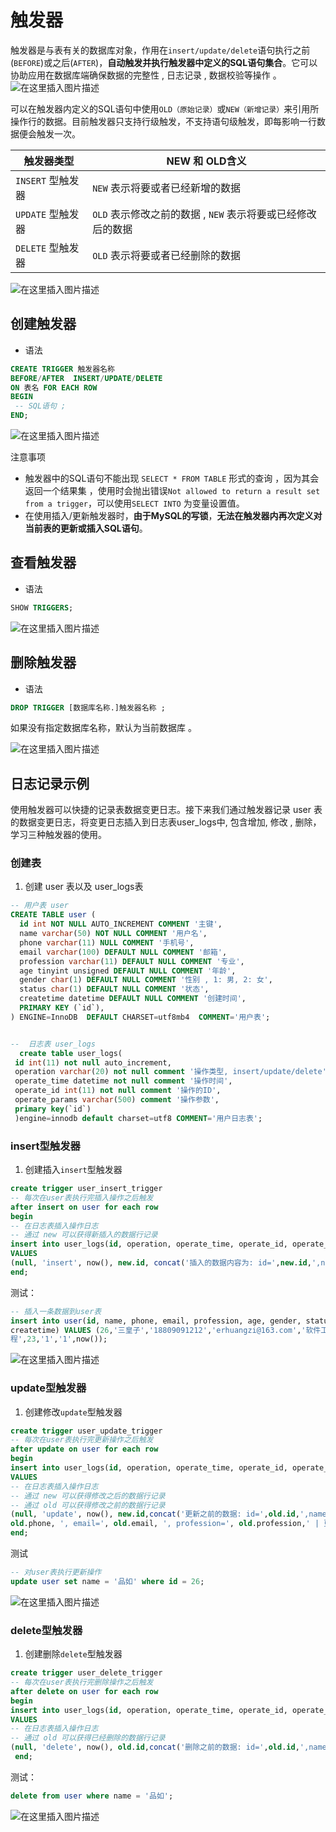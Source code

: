 # 触发器

触发器是与表有关的数据库对象，作用在`insert/update/delete`语句执行之前(`BEFORE`)或之后(`AFTER`)，**自动触发并执行触发器中定义的SQL语句集合**。它可以协助应用在数据库端确保数据的完整性 , 日志记录 , 数据校验等操作 。
![在这里插入图片描述](https://img-blog.csdnimg.cn/1a7cff265b5540bfa650e98f77239590.png)

可以在触发器内定义的SQL语句中使用`OLD（原始记录）`或`NEW（新增记录）`来引用所操作行的数据。目前触发器只支持行级触发，不支持语句级触发，即每影响一行数据便会触发一次。

| 触发器类型        | NEW 和 OLD含义                                              |
| ----------------- | ----------------------------------------------------------- |
| `INSERT` 型触发器 | `NEW` 表示将要或者已经新增的数据                            |
| `UPDATE` 型触发器 | `OLD` 表示修改之前的数据 , `NEW` 表示将要或已经修改后的数据 |
| `DELETE` 型触发器 | `OLD` 表示将要或者已经删除的数据                            |

![在这里插入图片描述](https://img-blog.csdnimg.cn/bddafdb52a144a17a7ee53380dffaea3.png)

## 创建触发器

- 语法

```sql
CREATE TRIGGER 触发器名称 
BEFORE/AFTER  INSERT/UPDATE/DELETE
ON 表名 FOR EACH ROW  
BEGIN
 -- SQL语句 ;
END;
```

![在这里插入图片描述](https://img-blog.csdnimg.cn/fd3b623112aa43e5ad32fb2ebb9799d4.png)

注意事项

- 触发器中的SQL语句不能出现 `SELECT * FROM TABLE` 形式的查询 ，因为其会返回一个结果集 ，使用时会抛出错误`Not allowed to return a result set from a trigger`，可以使用`SELECT INTO` 为变量设置值。
- 在使用插入/更新触发器时，**由于MySQL的写锁**，**无法在触发器内再次定义对当前表的更新或插入SQL语句**。

## 查看触发器

- 语法

```sql
SHOW TRIGGERS;
```

![在这里插入图片描述](https://img-blog.csdnimg.cn/4d1b352ecf1a41a6925bdd67596ebf4a.png)

## 删除触发器

- 语法

```sql
DROP TRIGGER [数据库名称.]触发器名称 ;  
```

如果没有指定数据库名称，默认为当前数据库 。

![在这里插入图片描述](https://img-blog.csdnimg.cn/47de57187fe640d48b8951e26b7e6a9a.png)

## 日志记录示例

使用触发器可以快捷的记录表数据变更日志。接下来我们通过触发器记录 user 表的数据变更日志，将变更日志插入到日志表user_logs中, 包含增加, 修改 , 删除，学习三种触发器的使用。

### 创建表

1. 创建 user 表以及 user_logs表

```sql
-- 用户表 user
CREATE TABLE user (
  id int NOT NULL AUTO_INCREMENT COMMENT '主键',
  name varchar(50) NOT NULL COMMENT '用户名',
  phone varchar(11) NULL COMMENT '手机号',
  email varchar(100) DEFAULT NULL COMMENT '邮箱',
  profession varchar(11) DEFAULT NULL COMMENT '专业',
  age tinyint unsigned DEFAULT NULL COMMENT '年龄',
  gender char(1) DEFAULT NULL COMMENT '性别 , 1: 男, 2: 女',
  status char(1) DEFAULT NULL COMMENT '状态',
  createtime datetime DEFAULT NULL COMMENT '创建时间',
  PRIMARY KEY (`id`),
) ENGINE=InnoDB  DEFAULT CHARSET=utf8mb4  COMMENT='用户表';


--  日志表 user_logs
  create table user_logs(
 id int(11) not null auto_increment,
 operation varchar(20) not null comment '操作类型, insert/update/delete',
 operate_time datetime not null comment '操作时间',
 operate_id int(11) not null comment '操作的ID',
 operate_params varchar(500) comment '操作参数',
 primary key(`id`)
 )engine=innodb default charset=utf8 COMMENT='用户日志表';
```

### insert型触发器

1. 创建插入`insert`型触发器

```sql
create trigger user_insert_trigger
-- 每次在user表执行完插入操作之后触发
after insert on user for each row
begin
-- 在日志表插入操作日志
-- 通过 new 可以获得新插入的数据行记录
insert into user_logs(id, operation, operate_time, operate_id, operate_params) 
VALUES
(null, 'insert', now(), new.id, concat('插入的数据内容为: id=',new.id,',name=',new.name, ', phone=',NEW.phone, ', email=', NEW.email, ', profession=', NEW.profession));
end;
```

测试：

```sql
-- 插入一条数据到user表
insert into user(id, name, phone, email, profession, age, gender, status, 
createtime) VALUES (26,'三皇子','18809091212','erhuangzi@163.com','软件工
程',23,'1','1',now());
```

![在这里插入图片描述](https://img-blog.csdnimg.cn/e7e3fa74c31a4d068feac3f770fc3186.png)

### update型触发器

1. 创建修改`update`型触发器

```sql
create trigger user_update_trigger
-- 每次在user表执行完更新操作之后触发
after update on user for each row
begin
insert into user_logs(id, operation, operate_time, operate_id, operate_params) 
VALUES
-- 在日志表插入操作日志
-- 通过 new 可以获得修改之后的数据行记录
-- 通过 old 可以获得修改之前的数据行记录
(null, 'update', now(), new.id,concat('更新之前的数据: id=',old.id,',name=',old.name, ', phone=', 
old.phone, ', email=', old.email, ', profession=', old.profession,' | 更新之后的数据: id=',new.id,',name=',new.name, ', phone=', NEW.phone, ', email=', NEW.email, ', profession=', NEW.profession));
end;
```

测试

```sql
-- 对user表执行更新操作
update user set name = '品如' where id = 26;
```

![在这里插入图片描述](https://img-blog.csdnimg.cn/12697dcba2fc4dd883621ba098105d15.png)

### delete型触发器

1. 创建删除`delete`型触发器

```sql
create trigger user_delete_trigger
-- 每次在user表执行完删除操作之后触发
after delete on user for each row
begin
insert into user_logs(id, operation, operate_time, operate_id, operate_params) 
VALUES
-- 在日志表插入操作日志
-- 通过 old 可以获得已经删除的数据行记录
(null, 'delete', now(), old.id,concat('删除之前的数据: id=',old.id,',name=',old.name, ', phone=', old.phone, ', email=', old.email, ', profession=', old.profession));
 end;
```

测试：

```sql
delete from user where name = '品如';
```

![在这里插入图片描述](https://img-blog.csdnimg.cn/ee79975a532a41348599e8ea89b39915.png)